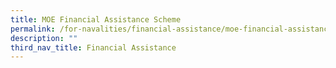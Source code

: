 ```yaml
---
title: MOE Financial Assistance Scheme
permalink: /for-navalities/financial-assistance/moe-financial-assistance-scheme
description: ""
third_nav_title: Financial Assistance
---
```

